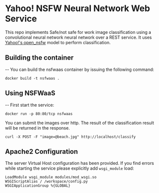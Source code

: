 # Yahoo! NSFW Neural Network Web Service
This repo implements Safe/not safe for work image classification using a convolutional neural network neural network over a REST service. It uses [Yahoo!'s open_nsfw](https://github.com/yahoo/open_nsfw) model to perform classification.

## Building the container
--
You can build the nsfwaas container by issuing the following command:

    docker build -t nsfwaas .

## Using NSFWaaS
--
First start the service:

```
docker run -p 80:80/tcp nsfwaas
```

You can submit the images over http. The result of the classification result will be returned in the response.

```
curl -X POST -F "image=@beach.jpg" http://localhost/classify
```

## Apache2 Configuration
The server Virtual Host configuration has been provided. If you find errors while starting the service please explicitly add `wsgi_module` load:


```
LoadModule wsgi_module modules/mod_wsgi.so
WSGIScriptAlias / /workspace/config.py
WSGIApplicationGroup %{GLOBAL}
```




